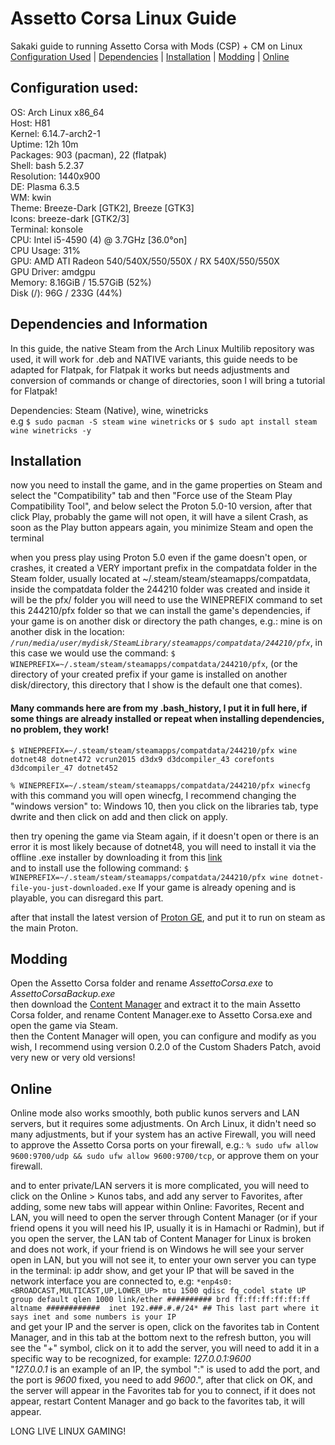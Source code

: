 # Assetto Corsa Linux Guide
Sakaki guide to running Assetto Corsa with Mods (CSP) + CM on Linux<br>
[Configuration Used](#configuration-used) | [Dependencies](#dependencies-and-information) | [Installation](#installation) | [Modding](#modding) | [Online](#online)
## Configuration used:

OS: Arch Linux x86_64<br>
Host: H81<br>
Kernel: 6.14.7-arch2-1<br>
Uptime: 12h 10m<br>
Packages: 903 (pacman), 22 (flatpak) <br>
Shell: bash 5.2.37 <br>
Resolution: 1440x900 <br>
DE: Plasma 6.3.5 <br>
WM: kwin <br>
Theme: Breeze-Dark [GTK2], Breeze [GTK3] <br>
Icons: breeze-dark [GTK2/3] <br>
Terminal: konsole <br>
CPU: Intel i5-4590 (4) @ 3.7GHz [36.0°on] <br>
CPU Usage: 31% <br>
GPU: AMD ATI Radeon 540/540X/550/550X / RX 540X/550/550X <br>
GPU Driver: amdgpu <br>
Memory: 8.16GiB / 15.57GiB (52%) <br>
Disk (/): 96G / 233G (44%) <br>

## Dependencies and Information

In this guide, the native Steam from the Arch Linux Multilib repository was used, it will work for .deb and NATIVE variants, this guide needs to be adapted for Flatpak, for Flatpak it works but needs adjustments and conversion of commands or change of directories, soon I will bring a tutorial for Flatpak!

Dependencies: Steam (Native), wine, winetricks<br>
e.g  `$ sudo pacman -S steam wine winetricks` or `$ sudo apt install steam wine winetricks -y`

## Installation

now you need to install the game, and in the game properties on Steam and select the "Compatibility" tab and then "Force use of the Steam Play Compatibility Tool", and below select the Proton 5.0-10 version, after that click Play, probably the game will not open, it will have a silent Crash, as soon as the Play button appears again, you minimize Steam and open the terminal<br>

when you press play using Proton 5.0 even if the game doesn't open, or crashes, it created a VERY important prefix in the compatdata folder in the Steam folder, usually located at ~/.steam/steam/steamapps/compatdata, inside the compatdata folder the 244210 folder was created and inside it will be the pfx/ folder
you will need to use the WINEPREFIX command to set this 244210/pfx folder so that we can install the game's dependencies, if your game is on another disk or directory the path changes, e.g.: mine is on another disk in the location: *`/run/media/user/mydisk/SteamLibrary/steamapps/compatdata/244210/pfx`*, in this case we would use the command: `$ WINEPREFIX=~/.steam/steam/steamapps/compatdata/244210/pfx`, (or the directory of your created prefix if your game is installed on another disk/directory, this directory that I show is the default one that comes).
#### Many commands here are from my .bash_history, I put it in full here, if some things are already installed or repeat when installing dependencies, no problem, they work!

`$ WINEPREFIX=~/.steam/steam/steamapps/compatdata/244210/pfx wine dotnet48 dotnet472 vcrun2015 d3dx9 d3dcompiler_43 corefonts d3dcompiler_47 dotnet452`

`% WINEPREFIX=~/.steam/steam/steamapps/compatdata/244210/pfx winecfg` with this command you will open winecfg, I recommend changing the "windows version" to: Windows 10, then you click on the libraries tab, type dwrite and then click on add and then click on apply.

then try opening the game via Steam again, if it doesn't open or there is an error it is most likely because of dotnet48, you will need to install it via the offline .exe installer by downloading it from this [link](https://support.microsoft.com/en-us/topic/microsoft-net-framework-4-8-offline-installer-for-windows-9d23f658-3b97-68ab-d013-aa3c3e7495e0)<br>
and to install use the following command: `$ WINEPREFIX=~/.steam/steam/steamapps/compatdata/244210/pfx wine dotnet-file-you-just-downloaded.exe`
If your game is already opening and is playable, you can disregard this part.

after that install the latest version of [Proton GE](https://github.com/GloriousEggroll/proton-ge-custom), and put it to run on steam as the main Proton.

## Modding

Open the Assetto Corsa folder and rename *AssettoCorsa.exe* to *AssettoCorsaBackup.exe*<br>
then download the [Content Manager](https://assettocorsa.club/content-manager.html) and extract it to the main Assetto Corsa folder, and rename Content Manager.exe to Assetto Corsa.exe and open the game via Steam.<br>
then the Content Manager will open, you can configure and modify as you wish, I recommend using version 0.2.0 of the Custom Shaders Patch, avoid very new or very old versions!

## Online

Online mode also works smoothly, both public kunos servers and LAN servers, but it requires some adjustments. On Arch Linux, it didn't need so many adjustments, but if your system has an active Firewall, you will need to approve the Assetto Corsa ports on your firewall, e.g.: `% sudo ufw allow 9600:9700/udp && sudo ufw allow 9600:9700/tcp`, or approve them on your firewall.<br>

and to enter private/LAN servers it is more complicated, you will need to click on the Online > Kunos tabs, and add any server to Favorites, after adding, some new tabs will appear within Online: Favorites, Recent and LAN, you will need to open the server through Content Manager (or if your friend opens it you will need his IP, usually it is in Hamachi or Radmin), but if you open the server, the LAN tab of Content Manager for Linux is broken and does not work, if your friend is on Windows he will see your server open in LAN, but you will not see it, to enter your own server you can type in the terminal: ip addr show, and get your IP that will be saved in the network interface you are connected to, e.g: `*enp4s0: <BROADCAST,MULTICAST,UP,LOWER_UP> mtu 1500 qdisc fq_codel state UP group default qlen 1000
link/ether ########## brd ff:ff:ff:ff:ff:ff 
altname ############ 
inet 192.###.#.#/24* ## This last part where it says inet and some numbers is your IP`<br>
and get your IP and the server is open, click on the favorites tab in Content Manager, and in this tab at the bottom next to the refresh button, you will see the "+" symbol, click on it to add the server, you will need to add it in a specific way to be recognized, for example: *127.0.0.1:9600*<br>
"*127.0.0.1* is an example of an IP, the symbol ":" is used to add the port, and the port is *9600* fixed, you need to add *9600*.", after that click on OK, and the server will appear in the Favorites tab for you to connect, if it does not appear, restart Content Manager and go back to the favorites tab, it will appear.<br>

LONG LIVE LINUX GAMING!
